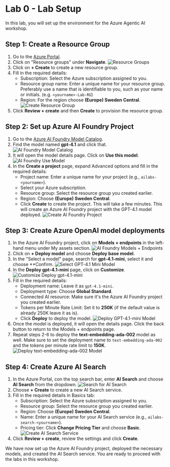 # Lab 0 - Lab Setup

In this lab, you will set up the environment for the Azure Agentic AI workshop.

## Step 1: Create a Resource Group

1. Go to the [Azure Portal](https://portal.azure.com/).
2. Click on "Resource groups" under **Navigate**.
    ![Resource Groups](images/resource_groups.png)
3. Click on **+ Create** to create a new resource group.
4. Fill in the required details:
   - Subscription: Select the Azure subscription assigned to you.
   - Resource group name: Enter a unique name for your resource group. Preferably use a name that is identifiable to you, such as your name or initials. (e.g. `<yourname>-Lab-RG`)
   - Region: For the region choose **(Europe) Sweden Central**.
   ![Create Resource Group](images/create_resource_group.png)
5. Click **Review + create** and then **Create** to provision the resource group.

## Step 2: Set up Azure AI Foundry Project

1. Go to the [Azure AI Foundry Model Catalog](https://ai.azure.com/explore/models).
2. Find the model named **gpt-4.1** and click that.
    ![AI Foundry Model Catalog](images/ai_foundry_model_catalog.png)
3. It will open the model details page. Click on **Use this model**.
    ![AI Foundry Use Model](images/ai_foundry_use_this_model.png)
4. In the **Create a project** page, expand Advanced options and fill in the required details:
   - Project name: Enter a unique name for your project (e.g., `ailabs-<yourname>`).
   - Select your Azure subscription.
   - Resource group: Select the resource group you created earlier.
   - Region: Choose **(Europe) Sweden Central**.
   - Click **Create** to create the project. This will take a few minutes. This will create an Azure AI Foundry project with the GPT-4.1 model deployed.
   ![Create AI Foundry Project](images/create_ai_foundry_project.png)

## Step 3: Create Azure OpenAI model deployments

1. In the Azure AI Foundry project, click on **Models + endpoints** in the left-hand menu under My assets section.
    ![AI Foundry Models + Endpoints](images/ai_foundry_models_endpoints.png)
2. Click on **+ Deploy model** and choose **Deploy base model**.
3. In the "Select a model" page, search for **gpt-4.1-mini**, select it and choose **Confirm.
    ![Select GPT-4.1 Mini Model](images/select_gpt-4.1-mini_model.png)
4. In the **Deploy gpt-4.1-mini** page, click on **Customize**.
    ![Customize Deploy gpt-4.1-mini](images/customize_deploy_gpt-4.1-mini.png)
5. Fill in the required details:
   - Deployment name: Leave it as `gpt-4.1-mini`.
   - Deployment type: Choose **Global Standard**.
   - Connected AI resource: Make sure it's the Azure AI Foundry project you created earlier.
   - Tokens per Minute Rate Limit: Set it to **250K** (if the default value is already 250K leave it as is).
   - Click **Deploy** to deploy the model.
   ![Deploy GPT-4.1-mini Model](images/deploy_gpt-4.1-mini.png)
6. Once the model is deployed, it will open the details page. Click the back button to return to the Models + endpoints page.
7. Repeat steps 2-6 to deploy the **text-embedding-ada-002** model as well. Make sure to set the deployment name to `text-embedding-ada-002` and the tokens per minute rate limit to **150K**.
    ![Deploy text-embedding-ada-002 Model](images/deploy_text-embedding-ada-002.png)

## Step 4: Create Azure AI Search

1. In the Azure Portal, con the top search bar, enter **AI Search** and choose **AI Search** from the dropdown.
    ![Search for AI Search](images/find_ai_search_service.png)
2. Choose **+ Create** to create a new AI Search service.
3. Fill in the required details in Basics tab:
   - Subscription: Select the Azure subscription assigned to you.
   - Resource group: Select the resource group you created earlier.
   - Region: Choose **(Europe) Sweden Central**.
   - Name: Enter a unique name for your AI Search service (e.g., `ailabs-search-<yourname>`).
   - Pricing tier: Click **Change Pricing Tier** and choose **Basic**.
   ![Create AI Search Service](images/create_ai_search_service.png)
4. Click **Review + create**, review the settings and click **Create**.

We have now set up the Azure AI Foundry project, deployed the necessary models, and created the AI Search service. You are ready to proceed with the labs in this workshop.
